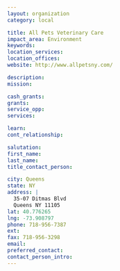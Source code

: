 ```yaml
---
layout: organization
category: local

title: All Pets Veterinary Care
impact_area: Environment
keywords: 
location_services: 
location_offices: 
website: http://www.allpetsny.com/

description: 
mission: 

cash_grants: 
grants: 
service_opp: 
services: 

learn: 
cont_relationship: 

salutation: 
first_name: 
last_name: 
title_contact_person: 

city: Queens
state: NY
address: |
  35-07 Ditmas Blvd     
  Queens NY 11105
lat: 40.776265
lng: -73.908797
phone: 718-956-7387
ext: 
fax: 718-956-3298
email: 
preferred_contact: 
contact_person_intro: 
---
```

